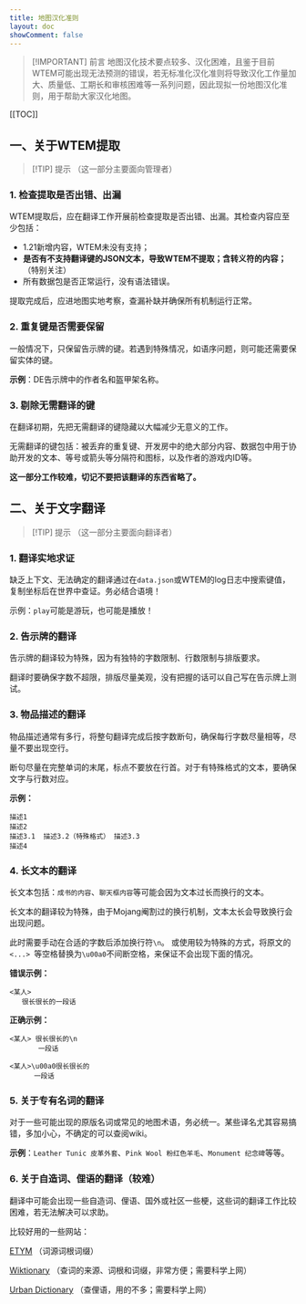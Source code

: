 ```yaml
---
title: 地图汉化准则
layout: doc
showComment: false
---
```


> [!IMPORTANT] 前言
> 地图汉化技术要点较多、汉化困难，且鉴于目前WTEM可能出现无法预测的错误，若无标准化汉化准则将导致汉化工作量加大、质量低、工期长和审核困难等一系列问题，因此现拟一份地图汉化准则，用于帮助大家汉化地图。

[[TOC]]

## 一、关于WTEM提取

> [!TIP] 提示
> （这一部分主要面向管理者）

### 1. 检查提取是否出错、出漏

WTEM提取后，应在翻译工作开展前检查提取是否出错、出漏。其检查内容应至少包括：

- 1.21新增内容，WTEM未没有支持；
- **是否有不支持翻译键的JSON文本，导致WTEM不提取；含转义符的内容；** （特别关注）
- 所有数据包是否正常运行，没有语法错误。

提取完成后，应进地图实地考察，查漏补缺并确保所有机制运行正常。

### 2. 重复键是否需要保留

一般情况下，只保留告示牌的键。若遇到特殊情况，如语序问题，则可能还需要保留实体的键。

**示例**：DE告示牌中的作者名和盔甲架名称。

### 3. 剔除无需翻译的键

在翻译初期，先把无需翻译的键隐藏以大幅减少无意义的工作。

无需翻译的键包括：被丢弃的重复键、开发房中的绝大部分内容、数据包中用于协助开发的文本、等号或箭头等分隔符和图标，以及作者的游戏内ID等。

**这一部分工作较难，切记不要把该翻译的东西省略了。**

## 二、关于文字翻译

> [!TIP] 提示
> （这一部分主要面向翻译者）

### 1. 翻译实地求证

缺乏上下文、无法确定的翻译通过在`data.json`或WTEM的log日志中搜索键值，复制坐标后在世界中查证。务必结合语境！

示例：`play`可能是游玩，也可能是播放！

### 2. 告示牌的翻译

告示牌的翻译较为特殊，因为有独特的字数限制、行数限制与排版要求。

翻译时要确保字数不超限，排版尽量美观，没有把握的话可以自己写在告示牌上测试。

### 3. 物品描述的翻译

物品描述通常有多行，将整句翻译完成后按字数断句，确保每行字数尽量相等，尽量不要出现空行。

断句尽量在完整单词的末尾，标点不要放在行首。对于有特殊格式的文本，要确保文字与行数对应。

**示例：**

```
描述1
描述2
描述3.1  描述3.2（特殊格式） 描述3.3
描述4
```

### 4. 长文本的翻译

长文本包括：`成书的内容`、`聊天框内容`等可能会因为文本过长而换行的文本。

长文本的翻译较为特殊，由于Mojang阉割过的换行机制，文本太长会导致换行会出现问题。

此时需要手动在合适的字数后添加换行符`\n`。
或使用较为特殊的方式，将原文的`<...> `等空格替换为`\u00a0`不间断空格，来保证不会出现下面的情况。

**错误示例：**

```
<某人>
   很长很长的一段话
```

**正确示例：**

```
<某人> 很长很长的\n
       一段话
```

```
<某人>\u00a0很长很长的
      一段话
```

### 5. 关于专有名词的翻译

对于一些可能出现的原版名词或常见的地图术语，务必统一。某些译名尤其容易搞错，多加小心，不确定的可以查阅wiki。

**示例**：`Leather Tunic 皮革外套`、`Pink Wool 粉红色羊毛`、`Monument 纪念碑`等等。

### 6. 关于自造词、俚语的翻译（较难）

翻译中可能会出现一些自造词、俚语、国外或社区一些梗，这些词的翻译工作比较困难，若无法解决可以求助。

比较好用的一些网站：

[ETYM](https://www.etymonline.com/cn) （词源词根词缀）

[Wiktionary](https://zh.wiktionary.org/wiki/Wiktionary:%E9%A6%96%E9%A1%B5) （查词的来源、词根和词缀，非常方便；需要科学上网）

[Urban Dictionary](https://www.urbandictionary.com/) （查俚语，用的不多；需要科学上网）
